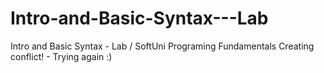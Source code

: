 # Intro-and-Basic-Syntax---Lab
Intro and Basic Syntax - Lab / SoftUni Programing Fundamentals
Creating conflict! - Trying again :)
